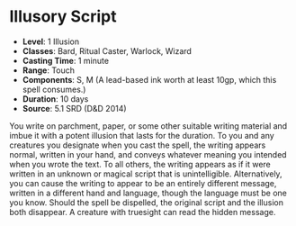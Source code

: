 # Illusory Script

- **Level**: 1 Illusion
- **Classes**: Bard, Ritual Caster, Warlock, Wizard
- **Casting Time**: 1 minute
- **Range**: Touch
- **Components**: S, M (A lead-based ink worth at least 10gp, which this spell consumes.)
- **Duration**: 10 days
- **Source**: 5.1 SRD (D&D 2014)

You write on parchment, paper, or some other suitable writing material and imbue it with a potent illusion that lasts for the duration. To you and any creatures you designate when you cast the spell, the writing appears normal, written in your hand, and conveys whatever meaning you intended when you wrote the text. To all others, the writing appears as if it were written in an unknown or magical script that is unintelligible. Alternatively, you can cause the writing to appear to be an entirely different message, written in a different hand and language, though the language must be one you know. Should the spell be dispelled, the original script and the illusion both disappear. A creature with truesight can read the hidden message.


